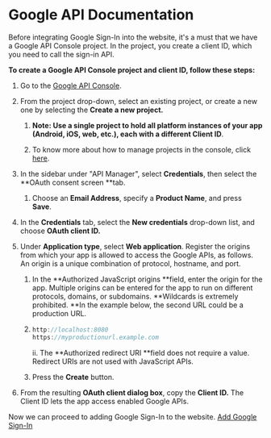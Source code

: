 

# Google API Documentation

Before integrating Google Sign-In into the website, it's a must that we  have a Google API Console project. In the project, you create a client ID, which you need to call the sign-in API.

**To create a Google API Console project and client ID, follow these steps:**

1. Go to the [Google API Console](https://console.developers.google.com/projectselector/apis/library).
2. From the project drop-down, select an existing project, or create a new one by selecting the **Create a new project.**

   1. **Note: Use a single project to hold all platform instances of your app \(Android, iOS, web, etc.\), each with a different Client ID**.

   2. To know more about how to manage projects in the console, click [here](https://support.google.com/cloud/answer/6158853).

3. In the sidebar under "API Manager", select **Credentials**, then select the **OAuth consent screen **tab.

   1. Choose an **Email Address**, specify a **Product Name**, and press **Save**.

4. In the **Credentials** tab, select the **New credentials** drop-down list, and choose **OAuth client ID.**

5. Under **Application type**, select **Web application**. Register the origins from which your app is allowed to access the Google APIs, as follows. An origin is a unique combination of protocol, hostname, and port.

   1. In the **Authorized JavaScript origins **field, enter the origin for the app. Multiple origins can be entered for the app to run on different protocols, domains, or subdomains. **Wildcards is extremely prohibited. **In the example below, the second URL could be a production URL.

   2. ```js
      http://localhost:8080
      https://myproductionurl.example.com
      ```

      ii. The **Authorized redirect URI **field does not require a value. Redirect URIs are not used with JavaScript APIs.

   3. Press the **Create** button.

6. From the resulting **OAuth client dialog box**, copy the **Client ID.** The Client ID lets the app access enabled Google APIs.

Now we can proceed to adding Google Sign-In to the website. [Add Google Sign-In](/reference/google-api/implementation.md)


